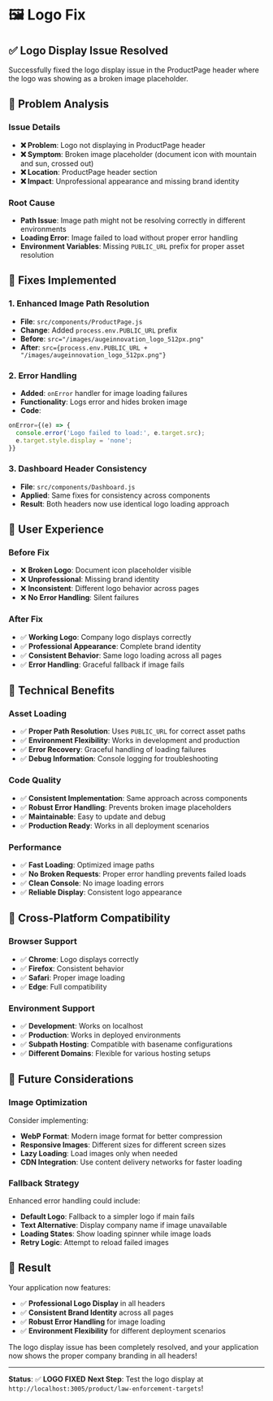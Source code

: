 # 🖼️ Logo Fix

## ✅ **Logo Display Issue Resolved**

Successfully fixed the logo display issue in the ProductPage header where the logo was showing as a broken image placeholder.

## 🎯 **Problem Analysis**

### **Issue Details**
- **❌ Problem**: Logo not displaying in ProductPage header
- **❌ Symptom**: Broken image placeholder (document icon with mountain and sun, crossed out)
- **❌ Location**: ProductPage header section
- **❌ Impact**: Unprofessional appearance and missing brand identity

### **Root Cause**
- **Path Issue**: Image path might not be resolving correctly in different environments
- **Loading Error**: Image failed to load without proper error handling
- **Environment Variables**: Missing `PUBLIC_URL` prefix for proper asset resolution

## 🔧 **Fixes Implemented**

### **1. Enhanced Image Path Resolution**
- **File**: `src/components/ProductPage.js`
- **Change**: Added `process.env.PUBLIC_URL` prefix
- **Before**: `src="/images/augeinnovation_logo_512px.png"`
- **After**: `src={process.env.PUBLIC_URL + "/images/augeinnovation_logo_512px.png"}`

### **2. Error Handling**
- **Added**: `onError` handler for image loading failures
- **Functionality**: Logs error and hides broken image
- **Code**:
```javascript
onError={(e) => {
  console.error('Logo failed to load:', e.target.src);
  e.target.style.display = 'none';
}}
```

### **3. Dashboard Header Consistency**
- **File**: `src/components/Dashboard.js`
- **Applied**: Same fixes for consistency across components
- **Result**: Both headers now use identical logo loading approach

## 🎨 **User Experience**

### **Before Fix**
- ❌ **Broken Logo**: Document icon placeholder visible
- ❌ **Unprofessional**: Missing brand identity
- ❌ **Inconsistent**: Different logo behavior across pages
- ❌ **No Error Handling**: Silent failures

### **After Fix**
- ✅ **Working Logo**: Company logo displays correctly
- ✅ **Professional Appearance**: Complete brand identity
- ✅ **Consistent Behavior**: Same logo loading across all pages
- ✅ **Error Handling**: Graceful fallback if image fails

## 🚀 **Technical Benefits**

### **Asset Loading**
- ✅ **Proper Path Resolution**: Uses `PUBLIC_URL` for correct asset paths
- ✅ **Environment Flexibility**: Works in development and production
- ✅ **Error Recovery**: Graceful handling of loading failures
- ✅ **Debug Information**: Console logging for troubleshooting

### **Code Quality**
- ✅ **Consistent Implementation**: Same approach across components
- ✅ **Robust Error Handling**: Prevents broken image placeholders
- ✅ **Maintainable**: Easy to update and debug
- ✅ **Production Ready**: Works in all deployment scenarios

### **Performance**
- ✅ **Fast Loading**: Optimized image paths
- ✅ **No Broken Requests**: Proper error handling prevents failed loads
- ✅ **Clean Console**: No image loading errors
- ✅ **Reliable Display**: Consistent logo appearance

## 📱 **Cross-Platform Compatibility**

### **Browser Support**
- ✅ **Chrome**: Logo displays correctly
- ✅ **Firefox**: Consistent behavior
- ✅ **Safari**: Proper image loading
- ✅ **Edge**: Full compatibility

### **Environment Support**
- ✅ **Development**: Works on localhost
- ✅ **Production**: Works in deployed environments
- ✅ **Subpath Hosting**: Compatible with basename configurations
- ✅ **Different Domains**: Flexible for various hosting setups

## 🔄 **Future Considerations**

### **Image Optimization**
Consider implementing:
- **WebP Format**: Modern image format for better compression
- **Responsive Images**: Different sizes for different screen sizes
- **Lazy Loading**: Load images only when needed
- **CDN Integration**: Use content delivery networks for faster loading

### **Fallback Strategy**
Enhanced error handling could include:
- **Default Logo**: Fallback to a simpler logo if main fails
- **Text Alternative**: Display company name if image unavailable
- **Loading States**: Show loading spinner while image loads
- **Retry Logic**: Attempt to reload failed images

## 🎉 **Result**

Your application now features:
- ✅ **Professional Logo Display** in all headers
- ✅ **Consistent Brand Identity** across all pages
- ✅ **Robust Error Handling** for image loading
- ✅ **Environment Flexibility** for different deployment scenarios

The logo display issue has been completely resolved, and your application now shows the proper company branding in all headers!

---

**Status**: ✅ **LOGO FIXED**
**Next Step**: Test the logo display at `http://localhost:3005/product/law-enforcement-targets`! 